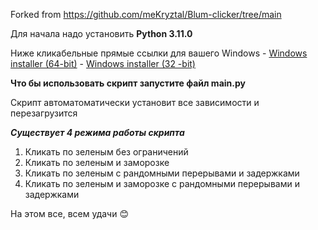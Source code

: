 Forked from https://github.com/meKryztal/Blum-clicker/tree/main

Для начала надо установить **Python 3.11.0**

Ниже кликабельные прямые ссылки для вашего Windows
    - [Windows installer (64-bit)](https://www.python.org/ftp/python/3.11.0/python-3.11.0-amd64.exe)
    - [Windows installer (32 -bit)](https://www.python.org/ftp/python/3.11.0/python-3.11.0.exe)

**Что бы использовать скрипт запустите файл main.py**

Скрипт автоматоматически установит все зависимости и перезагрузится

***Существует 4 режима работы скрипта***

1. Кликать по зеленым без ограничений
2. Кликать по зеленым и заморозке
3. Кликать по зеленым с рандомными перерывами и задержками
4. Кликать по зеленым и заморозке с рандомными перерывами и задержками

На этом все, всем удачи :blush:
